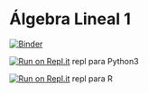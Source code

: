 # Álgebra Lineal 1

[![Binder](https://mybinder.org/badge_logo.svg)](https://mybinder.org/v2/gh/palmoreck/talleres/algebra-lineal-1-binder?urlpath=lab/tree/talleres/)


[![Run on Repl.it](https://repl.it/badge/github/palmoreck/talleres)](https://repl.it/github/palmoreck/talleres) repl para Python3

[![Run on Repl.it](https://repl.it/badge/github/palmoreck/talleres)](https://repl.it/github/palmoreck/talleres) repl para R
